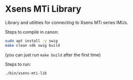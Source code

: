 # Xsens MTi Library
Library and utilities for connecting to Xsens MTi series IMUs.


Steps to compile in canon:
```sh
sudo apt install -y swig
make clean sdk swig build
```
(you can just run `make build` after the first time)

Steps to run:
```sh
./bin/xsens-mti-lib
```
